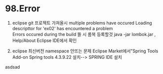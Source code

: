 # 98.Error

01. eclipse git 프로젝트 가져올시
    multiple problems have occured
    Loading descripttor for 'ex02' has encountered a problem\
    Errors occured during the build
    뜰 시
    롬복 등록할것
    java -jar lombok.jar , Help/About Eclipse IDE에서 확인


02. eclipse 최신버전 namespace 안뜨는 문제 Eclipse Market에서"Spring Tools Add-on Spring tools 4.3.9.22 설치--> SPRING IDE 설치


asdsad

